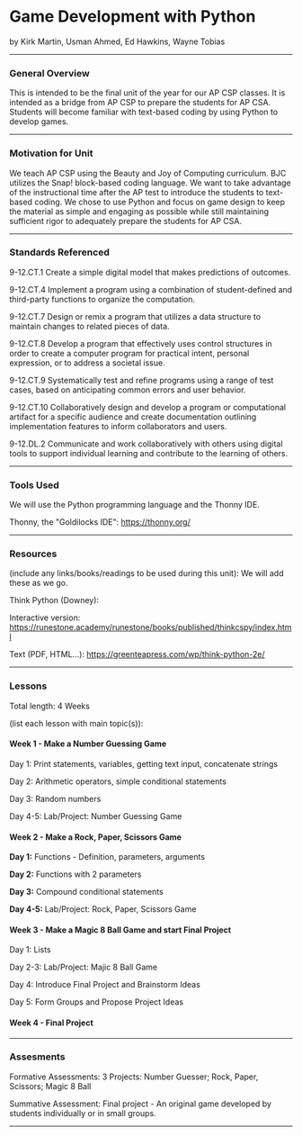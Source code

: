 # Game Development with Python
by Kirk Martin, Usman Ahmed, Ed Hawkins, Wayne Tobias

-----

### General Overview
This is intended to be the final unit of the year for our AP CSP classes. It is intended as a bridge from AP CSP to prepare the students for AP CSA. Students will become familiar with text-based coding by using Python to develop games.

---

### Motivation for Unit
We teach AP CSP using the Beauty and Joy of Computing curriculum. BJC utilizes the Snap! block-based coding language. We want to take advantage of the instructional time after the AP test to introduce the students to text-based coding. We chose to use Python and focus on game design to keep the material as simple and engaging as possible while still maintaining sufficient rigor to adequately prepare the students for AP CSA.

---

### Standards Referenced
9-12.CT.1 Create a simple digital model that makes predictions of outcomes.

9-12.CT.4 Implement a program using a combination of student-defined and third-party functions to organize the computation.

9-12.CT.7 Design or remix a program that utilizes a data structure to maintain changes to related pieces of data.

9-12.CT.8 Develop a program that effectively uses control structures in order to create a computer program for practical intent, personal expression, or to address a societal issue.

9-12.CT.9 Systematically test and refine programs using a range of test cases, based on anticipating common errors and user behavior.

9-12.CT.10 Collaboratively design and develop a program or computational artifact for a specific audience and create documentation outlining implementation features to inform collaborators and users.

9-12.DL.2 Communicate and work collaboratively with others using digital tools to support individual learning and contribute to the learning of others.

---

### Tools Used
We will use the Python programming language and the Thonny IDE.

Thonny, the "Goldilocks IDE": https://thonny.org/

---

### Resources
(include any links/books/readings to be used during this unit): We will add these as we go.

Think Python (Downey):

  Interactive version: https://runestone.academy/runestone/books/published/thinkcspy/index.html

  Text (PDF, HTML...): https://greenteapress.com/wp/think-python-2e/


---

### Lessons
Total length: 4 Weeks

(list each lesson with main topic(s)):
#### Week 1 - Make a Number Guessing Game

Day 1: Print statements, variables, getting text input, concatenate strings

Day 2: Arithmetic operators, simple conditional statements

Day 3: Random numbers

Day 4-5: Lab/Project: Number Guessing Game

#### Week 2 - Make a Rock, Paper, Scissors Game

**Day 1:** Functions - Definition, parameters, arguments

**Day 2:**	Functions with 2 parameters

**Day 3:**	Compound conditional statements

**Day 4-5:** Lab/Project: Rock, Paper, Scissors Game

#### Week 3 - Make a Magic 8 Ball Game and start Final Project

Day 1: Lists

Day 2-3: Lab/Project: Majic 8 Ball Game

Day 4: Introduce Final Project and Brainstorm Ideas

Day 5: Form Groups and Propose Project Ideas

#### Week 4 - Final Project
---

### Assesments
Formative Assessments: 3 Projects: Number Guesser; Rock, Paper, Scissors; Magic 8 Ball

Summative Assessment: Final project - An original game developed by students individually or in small groups.

---
